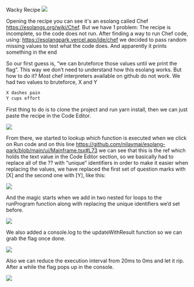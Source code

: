 Wacky Recipe
![](/0.png)

Opening the recipe you can see it's an esolang called Chef https://esolangs.org/wiki/Chef. But we have 1 problem:
The recipe is incomplete, so the code does not run.
After finding a way to run Chef code, using: https://esolangpark.vercel.app/ide/chef we decided to pass random missing values to test what the code does. And apparently it prints something in the end

So our first guess is, “we can bruteforce those values until we print the flag”. This way we don’t need to understand how this esolang works. But how to do it? Most chef interpreters available on github do not work.
We had two values to bruteforce, X and Y

```c
X dashes pain
Y cups effort
```

First thing to do is to clone the project and run yarn install, then we can just paste the recipe in the Code Editor.

![](/1.png)

From there, we started to lookup which function is executed when we click on Run code and on this line https://github.com/nilaymaj/esolang-park/blob/main/ui/Mainframe.tsx#L73 we can see that this is the ref which holds the text value in the Code Editor section, so we basically had to replace all of the ?? with “unique” identifiers in order to make it easier when replacing the values, we have replaced the first set of question marks with [X] and the second one with [Y], like this:

![](/2.png)

And the magic starts when we add in two nested for loops to the runProgram function along with replacing the unique identifiers we’d set before.

![](/3.png)

We also added a console.log to the updateWithResult function so we can grab the flag once done.

![](/4.png)

Also we can reduce the execution interval from 20ms to 0ms and let it rip. After a while the flag pops up in the console.

![](/5.png)
